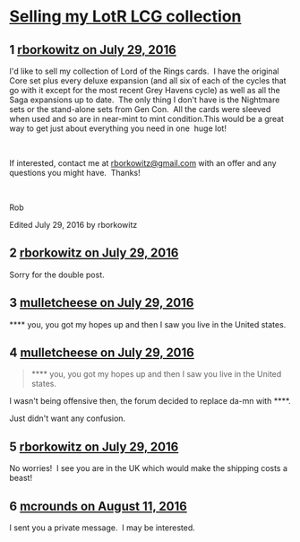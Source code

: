 # [Selling my LotR LCG collection](https://community.fantasyflightgames.com/topic/226177-selling-my-lotr-lcg-collection/)

## 1 [rborkowitz on July 29, 2016](https://community.fantasyflightgames.com/topic/226177-selling-my-lotr-lcg-collection/?do=findComment&comment=2333552)

I'd like to sell my collection of Lord of the Rings cards.  I have the original Core set plus every deluxe expansion (and all six of each of the cycles that go with it except for the most recent Grey Havens cycle) as well as all the Saga expansions up to date.  The only thing I don't have is the Nightmare sets or the stand-alone sets from Gen Con.  All the cards were sleeved when used and so are in near-mint to mint condition.This would be a great way to get just about everything you need in one  huge lot!

 

If interested, contact me at rborkowitz@gmail.com with an offer and any questions you might have.  Thanks!

 

Rob

Edited July 29, 2016 by rborkowitz

## 2 [rborkowitz on July 29, 2016](https://community.fantasyflightgames.com/topic/226177-selling-my-lotr-lcg-collection/?do=findComment&comment=2333559)

Sorry for the double post.

## 3 [mulletcheese on July 29, 2016](https://community.fantasyflightgames.com/topic/226177-selling-my-lotr-lcg-collection/?do=findComment&comment=2333620)

**** you, you got my hopes up and then I saw you live in the United states.

## 4 [mulletcheese on July 29, 2016](https://community.fantasyflightgames.com/topic/226177-selling-my-lotr-lcg-collection/?do=findComment&comment=2333629)

> **** you, you got my hopes up and then I saw you live in the United states.

I wasn't being offensive then, the forum decided to replace da-mn with ****.

Just didn't want any confusion.

## 5 [rborkowitz on July 29, 2016](https://community.fantasyflightgames.com/topic/226177-selling-my-lotr-lcg-collection/?do=findComment&comment=2333663)

No worries!  I see you are in the UK which would make the shipping costs a beast!

## 6 [mcrounds on August 11, 2016](https://community.fantasyflightgames.com/topic/226177-selling-my-lotr-lcg-collection/?do=findComment&comment=2358822)

I sent you a private message.  I may be interested.

